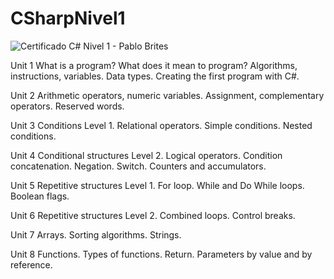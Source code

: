# CSharpNivel1
![Certificado C# Nivel 1 - Pablo Brites](https://github.com/PabloBrites/CSharpNivel1/assets/127681443/d22b7eba-fe21-408a-a142-de3206caca4f)

Unit 1
What is a program? What does it mean to program?
Algorithms, instructions, variables.
Data types.
Creating the first program with C#.

Unit 2
Arithmetic operators, numeric variables.
Assignment, complementary operators.
Reserved words.

Unit 3
Conditions Level 1.
Relational operators.
Simple conditions.
Nested conditions.

Unit 4
Conditional structures Level 2.
Logical operators.
Condition concatenation.
Negation.
Switch.
Counters and accumulators.

Unit 5
Repetitive structures Level 1.
For loop.
While and Do While loops.
Boolean flags.

Unit 6
Repetitive structures Level 2.
Combined loops.
Control breaks.

Unit 7
Arrays.
Sorting algorithms.
Strings.

Unit 8
Functions.
Types of functions. Return.
Parameters by value and by reference.



